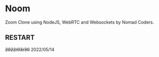 # Noom

Zoom Clone using NodeJS, WebRTC and Websockets by Nomad Coders.

## RESTART

~~2022/03/30~~ 2022/05/14
